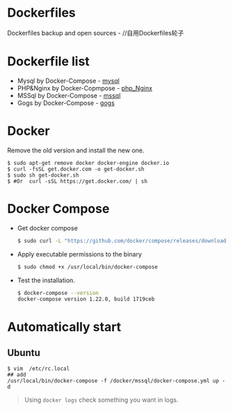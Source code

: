 # Dockerfiles
Dockerfiles backup and open sources - //自用Dockerfiles轮子

# Dockerfile list
- Mysql by Docker-Compose - [mysql](./mysql)
- PHP&Nginx by Docker-Copmpose - [php_Nginx](./php_Nginx)
- MSSql by Docker-Compose - [mssql](./mssql)
- Gogs by Docker-Compose - [gogs](./gogs)

# Docker 
Remove the old version and install the new one.

```
$ sudo apt-get remove docker docker-engine docker.io
$ curl -fsSL get.docker.com -o get-docker.sh
$ sudo sh get-docker.sh
$ #Or  curl -sSL https://get.docker.com/ | sh 
```



# Docker Compose

- Get docker compose

  ```sh
  $ sudo curl -L "https://github.com/docker/compose/releases/download/1.22.0/docker-compose-$(uname -s)-$(uname -m)" -o /usr/local/bin/docker-compose
  
  ```

- Apply executable permissions to the binary

  ```sh
  $ sudo chmod +x /usr/local/bin/docker-compose
  ```

- Test the installation.

  ```sh
  $ docker-compose --version
  docker-compose version 1.22.0, build 1719ceb
  ```


# Automatically start

## Ubuntu
```
$ vim  /etc/rc.local
## add
/usr/local/bin/docker-compose -f /docker/mssql/docker-compose.yml up -d
```

>Using  `docker logs` check something you want in logs.